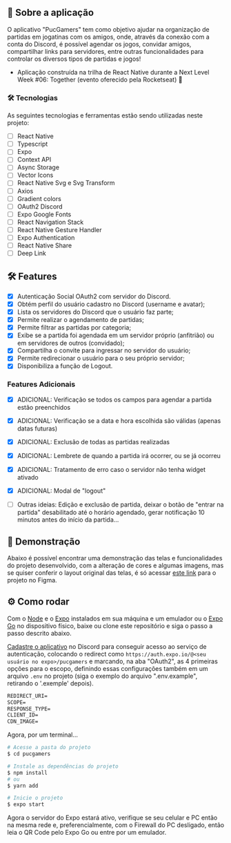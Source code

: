 
## :bookmark_tabs: Sobre a aplicação
O aplicativo "PucGamers" tem como objetivo ajudar na organização de partidas em jogatinas com os amigos, onde, através da conexão com a conta do Discord, é possível agendar os jogos, convidar amigos, compartilhar links para servidores, entre outras funcionalidades para controlar os diversos tipos de partidas e jogos!
- Aplicação construída na trilha de React Native durante a Next Level Week #06: Together (evento oferecido pela Rocketseat) 🚀

### :hammer_and_wrench: Tecnologias
As seguintes tecnologias e ferramentas estão sendo utilizadas neste projeto:

-   [ ] React Native
-   [ ] Typescript
-   [ ] Expo
-   [ ] Context API
-   [ ] Async Storage
-   [ ] Vector Icons
-   [ ] React Native Svg e Svg Transform
-   [ ] Axios
-   [ ] Gradient colors
-   [ ] OAuth2 Discord 
-   [ ] Expo Google Fonts
-   [ ] React Navigation Stack
-   [ ] React Native Gesture Handler
-   [ ] Expo Authentication
-   [ ] React Native Share
-   [ ] Deep Link

## :hammer_and_wrench: Features 

-   [X] Autenticação Social OAuth2 com servidor do Discord.
-   [X] Obtém perfil do usuário cadastro no Discord (username e avatar);
-   [X] Lista os servidores do Discord que o usuário faz parte;
-   [X] Permite realizar o agendamento de partidas;
-   [X] Permite filtrar as partidas por categoria;
-   [X] Exibe se a partida foi agendada em um servidor próprio (anfitrião) ou em servidores de outros (convidado);
-   [X] Compartilha o convite para ingressar no servidor do usuário;
-   [X] Permite redirecionar o usuário para o seu próprio servidor;
-   [X] Disponibiliza a função de Logout.
  
### Features Adicionais
- [X] ADICIONAL: Verificação se todos os campos para agendar a partida estão preenchidos
- [X] ADICIONAL: Verificação se a data e hora escolhida são válidas (apenas datas futuras)
- [X] ADICIONAL: Exclusão de todas as partidas realizadas
- [X] ADICIONAL: Lembrete de quando a partida irá ocorrer, ou se já ocorreu
- [X] ADICIONAL: Tratamento de erro caso o servidor não tenha widget ativado
- [X] ADICIONAL: Modal de "logout"

- [ ] Outras ideias: Edição e exclusão de partida, deixar o botão de "entrar na partida" desabilitado até o horário agendado, gerar notificação 10 minutos antes do início da partida...

<span id="demo">
  
## :iphone: Demonstração
Abaixo é possível encontrar uma demonstração das telas e funcionalidades do projeto desenvolvido, com a alteração de cores e algumas imagens, mas se quiser 
conferir o layout original das telas, é só acessar [este link](https://www.figma.com/file/3oUtbd1Wq8RVgr7oUilrFC/PucGamers?node-id=58913%3A83&t=Mk3XKIJrl8xTSzRb-1) para o projeto no Figma.
  
<!-- <p align="center">
  <img alt="Demonstração" src=".github/demo-com-melhorias.gif" width="230px" />
</p> -->

<span id="requisitos">

## :gear: Como rodar
Com o [Node](https://nodejs.org/en/) e o [Expo](https://expo.io/) instalados em sua máquina e um emulador ou o [Expo Go](https://expo.io/client) no dispositivo físico, baixe ou clone este repositório e siga o passo a passo descrito abaixo.
  
[Cadastre o aplicativo](https://discord.com/developers/applications) no Discord para conseguir acesso ao serviço de autenticação, colocando o redirect como `https://auth.expo.io/@<seu usuário no expo>/pucgamers` e marcando, na aba "OAuth2", as 4 primeiras opções para o escopo, definindo essas configurações também em um arquivo `.env` no projeto (siga o exemplo do arquivo ".env.example", retirando o '.exemple' depois).
 
 ```cl
REDIRECT_URI=
SCOPE=
RESPONSE_TYPE=
CLIENT_ID=
CDN_IMAGE=
```
Agora, por um terminal...
```bash
# Acesse a pasta do projeto
$ cd pucgamers

# Instale as dependências do projeto
$ npm install
# ou
$ yarn add

# Inicie o projeto
$ expo start
```
Agora o servidor do Expo estará ativo, verifique se seu celular e PC então na mesma rede e, preferencialmente, com o Firewall do PC desligado, 
então leia o QR Code pelo Expo Go ou entre por um emulador.